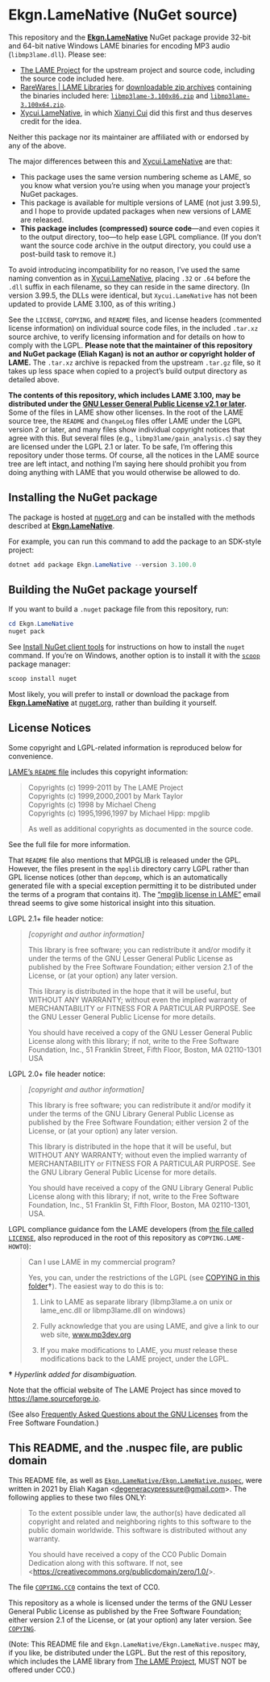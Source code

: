 # Ekgn.LameNative (NuGet source)

This repository and the
[**Ekgn.LameNative**](https://www.nuget.org/packages/Ekgn.LameNative/) NuGet
package provide 32-bit and 64-bit native Windows LAME binaries for encoding MP3
audio (`libmp3lame.dll`). Please see:

- [The LAME Project](https://lame.sourceforge.io) for the upstream project and
  source code, including the source code included here.
- [RareWares | LAME
  Libraries](https://www.rarewares.org/mp3-lame-libraries.php) for
  [downloadable zip archives](https://www.rarewares.org/files/mp3/) containing
  the binaries included here:
  [`libmp3lame-3.100x86.zip`](https://www.rarewares.org/files/mp3/libmp3lame-3.100x86.zip)
  and
  [`libmp3lame-3.100x64.zip`](https://www.rarewares.org/files/mp3/libmp3lame-3.100x64.zip).
- [Xycui.LameNative](https://www.nuget.org/packages/Xycui.LameNative), in which
  [Xianyi Cui](https://github.com/xycui) did this first and thus deserves
  credit for the idea.

Neither this package nor its maintainer are affiliated with or endorsed by any
of the above.

The major differences between this and
[Xycui.LameNative](https://www.nuget.org/packages/Xycui.LameNative) are that:

- This package uses the same version numbering scheme as LAME, so you know what
  version you&rsquo;re using when you manage your project&rsquo;s NuGet
  packages.
- This package is available for multiple versions of LAME (not just 3.99.5),
  and I hope to provide updated packages when new versions of LAME are
  released.
- **This package includes (compressed) source code**&mdash;and even copies it
  to the output directory, too&mdash;to help ease LGPL compliance. (If you
  don&rsquo;t want the source code archive in the output directory, you could
  use a post-build task to remove it.)

To avoid introducing incompatibility for no reason, I&rsquo;ve used the same
naming convention as in
[Xycui.LameNative](https://www.nuget.org/packages/Xycui.LameNative), placing
`.32` or `.64` before the `.dll` suffix in each filename, so they can reside in
the same directory. (In version 3.99.5, the DLLs were identical, but
`Xycui.LameNative` has not been updated to provide LAME 3.100, as of this
writing.)

See the `LICENSE`, `COPYING`, and `README` files, and license headers
(commented license information) on individual source code files, in the
included `.tar.xz` source archive, to verify licensing information and for
details on how to comply with the LGPL. **Please note that the maintainer of
this repository and NuGet package (Eliah Kagan) is not an author or copyright
holder of LAME.** The `.tar.xz` archive is repacked from the upstream `.tar.gz`
file, so it takes up less space when copied to a project&rsquo;s build output
directory as detailed above.

**The contents of this repository, which includes LAME 3.100, may be
distributed under the [GNU Lesser General Public License v2.1 or
later](https://spdx.org/licenses/LGPL-2.1-or-later.html).** Some of the files
in LAME show other licenses. In the root of the LAME source tree, the `README`
and `ChangeLog` files offer LAME under the LGPL version 2 or later, and many
files show individual copyright notices that agree with this. But several files
(e.g., `libmp3lame/gain_analysis.c`) say they are licensed under the LGPL 2.1
or later. To be safe, I&rsquo;m offering this repository under those terms. Of
course, all the notices in the LAME source tree are left intact, and nothing
I&rsquo;m saying here should prohibit you from doing anything with LAME that
you would otherwise be allowed to do.

## Installing the NuGet package

The package is hosted at [nuget.org](https://www.nuget.org/) and can be
installed with the methods described at
[**Ekgn.LameNative**](https://www.nuget.org/packages/Ekgn.LameNative/).

For example, you can run this command to add the package to an SDK-style
project:

```powershell
dotnet add package Ekgn.LameNative --version 3.100.0
```

## Building the NuGet package yourself

If you want to build a `.nuget` package file from this repository, run:

```powershell
cd Ekgn.LameNative
nuget pack
```

See [Install NuGet client
tools](https://docs.microsoft.com/en-us/nuget/install-nuget-client-tools#nugetexe-cli)
for instructions on how to install the `nuget` command. If you&rsquo;re on
Windows, another option is to install it with the [`scoop`](https://scoop.sh/)
package manager:

```powershell
scoop install nuget
```

Most likely, you will prefer to install or download the package from
[**Ekgn.LameNative**](https://www.nuget.org/packages/Ekgn.LameNative/) at
[nuget.org](https://www.nuget.org/), rather than building it yourself.

## License Notices

Some copyright and LGPL-related information is reproduced below for
convenience.

[LAME&rsquo;s `README` file](lame-3.100/README) includes this copyright
information:

> Copyrights (c) 1999-2011 by The LAME Project\
> Copyrights (c) 1999,2000,2001 by Mark Taylor\
> Copyrights (c) 1998 by Michael Cheng\
> Copyrights (c) 1995,1996,1997 by Michael Hipp: mpglib
>
> As well as additional copyrights as documented in the source code.

See the full file for more information.

That `README` file also mentions that MPGLIB is released under the GPL.
However, the files present in the `mpglib` directory carry LGPL rather than GPL
license notices (other than `depcomp`, which is an automatically generated file
with a special exception permitting it to be distributed under the terms of a
program that contains it). The [&ldquo;mpglib license in
LAME&rdquo;](https://sourceforge.net/p/lame/mailman/message/19929916/) email
thread seems to give some historical insight into this situation.

LGPL 2.1+ file header notice:

> *[copyright and author information]*
>
> This library is free software; you can redistribute it and/or modify it under
the terms of the GNU Lesser General Public License as published by the Free
Software Foundation; either version 2.1 of the License, or (at your option) any
later version.
>
> This library is distributed in the hope that it will be useful, but WITHOUT
ANY WARRANTY; without even the implied warranty of MERCHANTABILITY or FITNESS
FOR A PARTICULAR PURPOSE. See the GNU Lesser General Public License for more
details.
>
> You should have received a copy of the GNU Lesser General Public License
along with this library; if not, write to the Free Software Foundation, Inc.,
51 Franklin Street, Fifth Floor, Boston, MA 02110-1301 USA

LGPL 2.0+ file header notice:

> *[copyright and author information]*
>
> This library is free software; you can redistribute it and/or modify it under
the terms of the GNU Library General Public License as published by the Free
Software Foundation; either version 2 of the License, or (at your option) any
later version.
>
> This library is distributed in the hope that it will be useful, but WITHOUT
ANY WARRANTY; without even the implied warranty of MERCHANTABILITY or FITNESS
FOR A PARTICULAR PURPOSE.  See the GNU Library General Public License for more
details.
>
> You should have received a copy of the GNU Library General Public License
along with this library; if not, write to the Free Software Foundation, Inc.,
51 Franklin St, Fifth Floor, Boston, MA  02110-1301, USA.

LGPL compliance guidance fom the LAME developers (from [the file called
`LICENSE`](lame-3.100/LICENSE), also reproduced in the root of this repository
as `COPYING.LAME-HOWTO`):

> Can I use LAME in my commercial program?
>
> Yes, you can, under the restrictions of the LGPL (see [COPYING in this
folder](lame-3.100/COPYING)**&dagger;**). The easiest way to do this is to:
>
> 1. Link to LAME as separate library (libmp3lame.a on unix or lame_enc.dll or
     libmp3lame.dll on windows)
>
> 2. Fully acknowledge that you are using LAME, and give a link to our web
     site, www.mp3dev.org
>
> 3. If you make modifications to LAME, you *must* release these modifications
     back to the LAME project, under the LGPL.

**&dagger;** *Hyperlink added for disambiguation.*

Note that the official website of The LAME Project has since moved to
https://lame.sourceforge.io.

(See also [Frequently Asked Questions about the GNU
Licenses](https://www.gnu.org/licenses/gpl-faq.en.html) from the Free Software
Foundation.)

## This README, and the .nuspec file, are public domain

This README file, as well as
[`Ekgn.LameNative/Ekgn.LameNative.nuspec`](Ekgn.LameNative/Ekgn.LameNative.nuspec),
were written in 2021 by Eliah Kagan &lt;degeneracypressure@gmail.com&gt;. The
following applies to these two files ONLY:

> To the extent possible under law, the author(s) have dedicated all copyright
and related and neighboring rights to this software to the public domain
worldwide. This software is distributed without any warranty.
>
> You should have received a copy of the CC0 Public Domain Dedication along
with this software. If not, see
&lt;https://creativecommons.org/publicdomain/zero/1.0/&gt;.

The file [`COPYING.CC0`](COPYING.CC0) contains the text of CC0.

This repository as a whole is licensed under the terms of the GNU Lesser
General Public License as published by the Free Software Foundation; either
version 2.1 of the License, or (at your option) any later version. See
[`COPYING`](COPYING).

(Note: This README file and `Ekgn.LameNative/Ekgn.LameNative.nuspec` may, if
you like, be distributed under the LGPL. But the rest of this repository, which
includes the LAME library from [The LAME
Project](https://lame.sourceforge.io/), MUST NOT be offered under CC0.)
